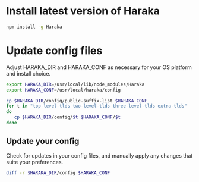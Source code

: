 # Install latest version of Haraka

```sh
npm install -g Haraka
```

# Update config files
Adjust HARAKA_DIR and HARAKA_CONF as necessary for your OS platform and install choice.

```sh
export HARAKA_DIR=/usr/local/lib/node_modules/Haraka
export HARAKA_CONF=/usr/local/haraka/config

cp $HARAKA_DIR/config/public-suffix-list $HARAKA_CONF
for t in "top-level-tlds two-level-tlds three-level-tlds extra-tlds"
do
   cp $HARAKA_DIR/config/$t $HARAKA_CONF/$t
done
```

## Update your config
Check for updates in your config files, and manually apply any changes that suite your preferences.
```sh
diff -r $HARAKA_DIR/config $HARAKA_CONF
```
